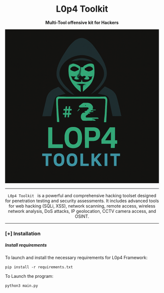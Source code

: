 <h1 align="center"> L0p4 Toolkit </h1>
<p align="center"><b>Multi-Tool offensive kit for Hackers</b></p>
<p align="center">
  <img src="https://github.com/HaxL0p4/L0p4-Framework/blob/main/img/lt.png">
</p>

---

<p align="center">
  <code>L0p4 Toolkit </code> is a powerful and comprehensive hacking toolset designed for penetration testing and security assessments. It includes advanced tools for web hacking (SQLi, XSS), network scanning, remote access, wireless network analysis, DoS attacks, IP geolocation, CCTV camera access, and OSINT. 
</p>

---
### [+] Installation

##### Install requirements

To launch and install the necessary requirements for L0p4 Framework:
      
    pip install -r requirements.txt

To Launch the program:
    
    python3 main.py
